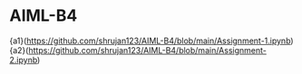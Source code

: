 # AIML-B4
{a1}(https://github.com/shrujan123/AIML-B4/blob/main/Assignment-1.ipynb)
{a2}(https://github.com/shrujan123/AIML-B4/blob/main/Assignment-2.ipynb)
